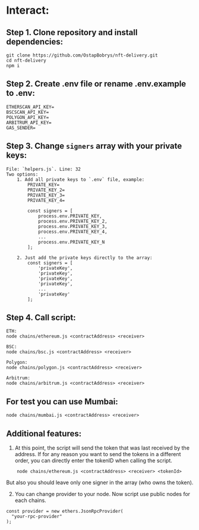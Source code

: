 # Interact:
## Step 1. Clone repository and install dependencies:

    git clone https://github.com/OstapBobrys/nft-delivery.git
    cd nft-delivery
    npm i

## Step 2. Create .env file or rename .env.example to .env:

    ETHERSCAN_API_KEY=
    BSCSCAN_API_KEY=
    POLYGON_API_KEY=
    ARBITRUM_API_KEY=
    GAS_SENDER=
## Step 3. Change `signers` array with your private keys:

    File: `helpers.js`. Line: 32
    Two options:
        1. Add all private keys to `.env` file, example:
            PRIVATE_KEY=
            PRIVATE_KEY_2=
            PRIVATE_KEY_3=
            PRIVATE_KEY_4=

            const signers = [
                process.env.PRIVATE_KEY,
                process.env.PRIVATE_KEY_2,
                process.env.PRIVATE_KEY_3,
                process.env.PRIVATE_KEY_4,
                ...
                process.env.PRIVATE_KEY_N
            ];

        2. Just add the private keys directly to the array:
            const signers = [
                'privateKey',
                'privateKey',
                'privateKey',
                'privateKey',
                ...
                'privateKey'
            ];
## Step 4. Call script:
    ETH: 
    node chains/ethereum.js <contractAddress> <receiver>

    BSC: 
    node chains/bsc.js <contractAddress> <receiver>

    Polygon: 
    node chains/polygon.js <contractAddress> <receiver>

    Arbitrum: 
    node chains/arbitrum.js <contractAddress> <receiver>

## For test you can use Mumbai:
    node chains/mumbai.js <contractAddress> <receiver>

## Additional features:
1. At this point, the script will send the token that was last received by the address. If for any reason you want to send the tokens in a different order, you can directly enter the tokenID when calling the script.

```
    node chains/ethereum.js <contractAddress> <receiver> <tokenId>
```

But also you should leave only one signer in the array (who owns the token).

2. You can change provider to your node. Now script use public nodes for each chains.
```
const provider = new ethers.JsonRpcProvider(
  "your-rpc-provider"
);
```


